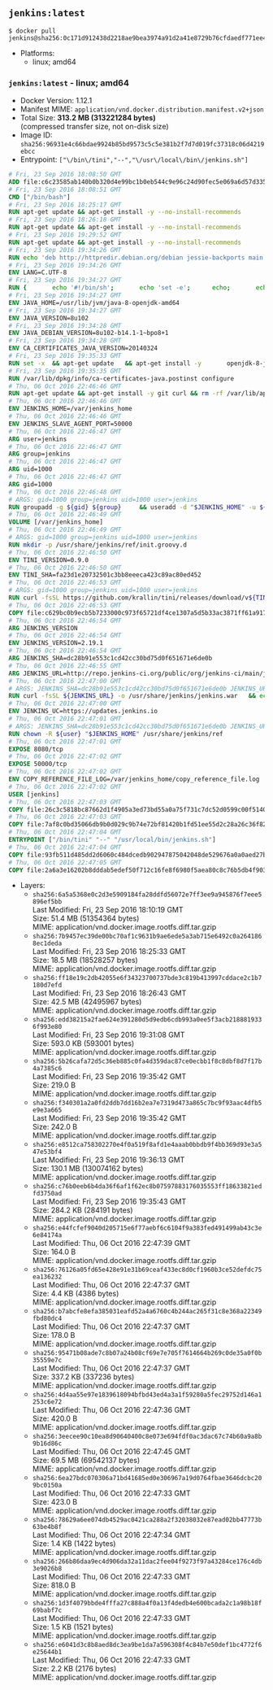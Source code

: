 ## `jenkins:latest`

```console
$ docker pull jenkins@sha256:0c171d912438d2218ae9bea3974a91d2a41e8729b76cfdaedf771ee4d21a262d
```

-	Platforms:
	-	linux; amd64

### `jenkins:latest` - linux; amd64

-	Docker Version: 1.12.1
-	Manifest MIME: `application/vnd.docker.distribution.manifest.v2+json`
-	Total Size: **313.2 MB (313221284 bytes)**  
	(compressed transfer size, not on-disk size)
-	Image ID: `sha256:96931e4c66bdae9924b85bd9573c5c5e381b2f7d7d019fc37318c06d4219ebcc`
-	Entrypoint: `["\/bin\/tini","--","\/usr\/local\/bin\/jenkins.sh"]`

```dockerfile
# Fri, 23 Sep 2016 18:08:50 GMT
ADD file:c6c23585ab140b0b320d4e99bc1b0eb544c9e96c24d90fec5e069a6d57d335ca in / 
# Fri, 23 Sep 2016 18:08:51 GMT
CMD ["/bin/bash"]
# Fri, 23 Sep 2016 18:25:17 GMT
RUN apt-get update && apt-get install -y --no-install-recommends 		ca-certificates 		curl 		wget 	&& rm -rf /var/lib/apt/lists/*
# Fri, 23 Sep 2016 18:26:18 GMT
RUN apt-get update && apt-get install -y --no-install-recommends 		bzr 		git 		mercurial 		openssh-client 		subversion 				procps 	&& rm -rf /var/lib/apt/lists/*
# Fri, 23 Sep 2016 19:29:52 GMT
RUN apt-get update && apt-get install -y --no-install-recommends 		bzip2 		unzip 		xz-utils 	&& rm -rf /var/lib/apt/lists/*
# Fri, 23 Sep 2016 19:34:26 GMT
RUN echo 'deb http://httpredir.debian.org/debian jessie-backports main' > /etc/apt/sources.list.d/jessie-backports.list
# Fri, 23 Sep 2016 19:34:26 GMT
ENV LANG=C.UTF-8
# Fri, 23 Sep 2016 19:34:27 GMT
RUN { 		echo '#!/bin/sh'; 		echo 'set -e'; 		echo; 		echo 'dirname "$(dirname "$(readlink -f "$(which javac || which java)")")"'; 	} > /usr/local/bin/docker-java-home 	&& chmod +x /usr/local/bin/docker-java-home
# Fri, 23 Sep 2016 19:34:27 GMT
ENV JAVA_HOME=/usr/lib/jvm/java-8-openjdk-amd64
# Fri, 23 Sep 2016 19:34:27 GMT
ENV JAVA_VERSION=8u102
# Fri, 23 Sep 2016 19:34:28 GMT
ENV JAVA_DEBIAN_VERSION=8u102-b14.1-1~bpo8+1
# Fri, 23 Sep 2016 19:34:28 GMT
ENV CA_CERTIFICATES_JAVA_VERSION=20140324
# Fri, 23 Sep 2016 19:35:33 GMT
RUN set -x 	&& apt-get update 	&& apt-get install -y 		openjdk-8-jdk="$JAVA_DEBIAN_VERSION" 		ca-certificates-java="$CA_CERTIFICATES_JAVA_VERSION" 	&& rm -rf /var/lib/apt/lists/* 	&& [ "$JAVA_HOME" = "$(docker-java-home)" ]
# Fri, 23 Sep 2016 19:35:35 GMT
RUN /var/lib/dpkg/info/ca-certificates-java.postinst configure
# Thu, 06 Oct 2016 22:46:46 GMT
RUN apt-get update && apt-get install -y git curl && rm -rf /var/lib/apt/lists/*
# Thu, 06 Oct 2016 22:46:46 GMT
ENV JENKINS_HOME=/var/jenkins_home
# Thu, 06 Oct 2016 22:46:46 GMT
ENV JENKINS_SLAVE_AGENT_PORT=50000
# Thu, 06 Oct 2016 22:46:47 GMT
ARG user=jenkins
# Thu, 06 Oct 2016 22:46:47 GMT
ARG group=jenkins
# Thu, 06 Oct 2016 22:46:47 GMT
ARG uid=1000
# Thu, 06 Oct 2016 22:46:47 GMT
ARG gid=1000
# Thu, 06 Oct 2016 22:46:48 GMT
# ARGS: gid=1000 group=jenkins uid=1000 user=jenkins
RUN groupadd -g ${gid} ${group}     && useradd -d "$JENKINS_HOME" -u ${uid} -g ${gid} -m -s /bin/bash ${user}
# Thu, 06 Oct 2016 22:46:49 GMT
VOLUME [/var/jenkins_home]
# Thu, 06 Oct 2016 22:46:49 GMT
# ARGS: gid=1000 group=jenkins uid=1000 user=jenkins
RUN mkdir -p /usr/share/jenkins/ref/init.groovy.d
# Thu, 06 Oct 2016 22:46:50 GMT
ENV TINI_VERSION=0.9.0
# Thu, 06 Oct 2016 22:46:50 GMT
ENV TINI_SHA=fa23d1e20732501c3bb8eeeca423c89ac80ed452
# Thu, 06 Oct 2016 22:46:53 GMT
# ARGS: gid=1000 group=jenkins uid=1000 user=jenkins
RUN curl -fsSL https://github.com/krallin/tini/releases/download/v${TINI_VERSION}/tini-static -o /bin/tini && chmod +x /bin/tini   && echo "$TINI_SHA  /bin/tini" | sha1sum -c -
# Thu, 06 Oct 2016 22:46:53 GMT
COPY file:c629bc0b9ecb5b7233000c973f65721df4ce1307a5d5b33ac3871ff61a9172ff in /usr/share/jenkins/ref/init.groovy.d/tcp-slave-agent-port.groovy 
# Thu, 06 Oct 2016 22:46:54 GMT
ARG JENKINS_VERSION
# Thu, 06 Oct 2016 22:46:54 GMT
ENV JENKINS_VERSION=2.19.1
# Thu, 06 Oct 2016 22:46:54 GMT
ARG JENKINS_SHA=dc28b91e553c1cd42cc30bd75d0f651671e6de0b
# Thu, 06 Oct 2016 22:46:55 GMT
ARG JENKINS_URL=http://repo.jenkins-ci.org/public/org/jenkins-ci/main/jenkins-war/2.19.1/jenkins-war-2.19.1.war
# Thu, 06 Oct 2016 22:47:00 GMT
# ARGS: JENKINS_SHA=dc28b91e553c1cd42cc30bd75d0f651671e6de0b JENKINS_URL=http://repo.jenkins-ci.org/public/org/jenkins-ci/main/jenkins-war/2.19.1/jenkins-war-2.19.1.war gid=1000 group=jenkins uid=1000 user=jenkins
RUN curl -fsSL ${JENKINS_URL} -o /usr/share/jenkins/jenkins.war   && echo "${JENKINS_SHA}  /usr/share/jenkins/jenkins.war" | sha1sum -c -
# Thu, 06 Oct 2016 22:47:00 GMT
ENV JENKINS_UC=https://updates.jenkins.io
# Thu, 06 Oct 2016 22:47:01 GMT
# ARGS: JENKINS_SHA=dc28b91e553c1cd42cc30bd75d0f651671e6de0b JENKINS_URL=http://repo.jenkins-ci.org/public/org/jenkins-ci/main/jenkins-war/2.19.1/jenkins-war-2.19.1.war gid=1000 group=jenkins uid=1000 user=jenkins
RUN chown -R ${user} "$JENKINS_HOME" /usr/share/jenkins/ref
# Thu, 06 Oct 2016 22:47:01 GMT
EXPOSE 8080/tcp
# Thu, 06 Oct 2016 22:47:02 GMT
EXPOSE 50000/tcp
# Thu, 06 Oct 2016 22:47:02 GMT
ENV COPY_REFERENCE_FILE_LOG=/var/jenkins_home/copy_reference_file.log
# Thu, 06 Oct 2016 22:47:02 GMT
USER [jenkins]
# Thu, 06 Oct 2016 22:47:03 GMT
COPY file:26c3c5818bc87662d1f4905a3ed73bd55a0a75f731c7dc52d0599c00f51408e9 in /usr/local/bin/jenkins-support 
# Thu, 06 Oct 2016 22:47:03 GMT
COPY file:7af8c0bd35066db9b0d029c9b74e72bf81420b1fd51ee55d2c28a26c36f829dd in /usr/local/bin/jenkins.sh 
# Thu, 06 Oct 2016 22:47:04 GMT
ENTRYPOINT ["/bin/tini" "--" "/usr/local/bin/jenkins.sh"]
# Thu, 06 Oct 2016 22:47:04 GMT
COPY file:93fb511d485dd2d6060c484dcedb902947875042048de529676a0a0aed27b5a3 in /usr/local/bin/plugins.sh 
# Thu, 06 Oct 2016 22:47:05 GMT
COPY file:2a6a3e16202b8dddab5edef50f712c16fe8f6980f5aea80c8c76b5db4f903913 in /usr/local/bin/install-plugins.sh 
```

-	Layers:
	-	`sha256:6a5a5368e0c2d3e5909184fa28ddfd56072e7ff3ee9a945876f7eee5896ef5bb`  
		Last Modified: Fri, 23 Sep 2016 18:10:19 GMT  
		Size: 51.4 MB (51354364 bytes)  
		MIME: application/vnd.docker.image.rootfs.diff.tar.gzip
	-	`sha256:7b9457ec39de00bc70af1c9631b9ae6ede5a3ab715e6492c0a2641868ec1deda`  
		Last Modified: Fri, 23 Sep 2016 18:25:33 GMT  
		Size: 18.5 MB (18528257 bytes)  
		MIME: application/vnd.docker.image.rootfs.diff.tar.gzip
	-	`sha256:ff18e19c2db42055e6f34323700737bde3c819b413997cddace2c1b7180d7efd`  
		Last Modified: Fri, 23 Sep 2016 18:26:43 GMT  
		Size: 42.5 MB (42495967 bytes)  
		MIME: application/vnd.docker.image.rootfs.diff.tar.gzip
	-	`sha256:edd38215a2fae624e391280d5d9edb6cdb993a0ee5f3acb2188819336f993e80`  
		Last Modified: Fri, 23 Sep 2016 19:31:08 GMT  
		Size: 593.0 KB (593001 bytes)  
		MIME: application/vnd.docker.image.rootfs.diff.tar.gzip
	-	`sha256:5b26cafa72d5c36eb885c0fa4d359dac87ce0ecbb1f8c8dbf8d7f17b4a7385c6`  
		Last Modified: Fri, 23 Sep 2016 19:35:42 GMT  
		Size: 219.0 B  
		MIME: application/vnd.docker.image.rootfs.diff.tar.gzip
	-	`sha256:f340301a2a0fd2ddb7dd16b2ea7e7319d473a865c7bc9f93aac4dfb5e9e3a665`  
		Last Modified: Fri, 23 Sep 2016 19:35:42 GMT  
		Size: 242.0 B  
		MIME: application/vnd.docker.image.rootfs.diff.tar.gzip
	-	`sha256:e8512ca758302270e4f0a519f8afd1e4aaab0bbdb9f4bb369d93e3a547e53bf4`  
		Last Modified: Fri, 23 Sep 2016 19:36:13 GMT  
		Size: 130.1 MB (130074162 bytes)  
		MIME: application/vnd.docker.image.rootfs.diff.tar.gzip
	-	`sha256:c76b0eeb6b4da36f6af1f62ec8b07597883176035553ff18633821edfd3750ad`  
		Last Modified: Fri, 23 Sep 2016 19:35:43 GMT  
		Size: 284.2 KB (284191 bytes)  
		MIME: application/vnd.docker.image.rootfs.diff.tar.gzip
	-	`sha256:e44fcfef9040d205715e6f77aebf6c6104f9a383fed491499ab43c3e6e84174a`  
		Last Modified: Thu, 06 Oct 2016 22:47:39 GMT  
		Size: 164.0 B  
		MIME: application/vnd.docker.image.rootfs.diff.tar.gzip
	-	`sha256:76126a05fd65e428e91e31b69ceaf433ec8d0cf1960b3ce52defdc75ea136232`  
		Last Modified: Thu, 06 Oct 2016 22:47:37 GMT  
		Size: 4.4 KB (4386 bytes)  
		MIME: application/vnd.docker.image.rootfs.diff.tar.gzip
	-	`sha256:b7abcfe8efa385031eafd52a4a6760c4b244ac265f31c8e368a22349fbd80dc4`  
		Last Modified: Thu, 06 Oct 2016 22:47:37 GMT  
		Size: 178.0 B  
		MIME: application/vnd.docker.image.rootfs.diff.tar.gzip
	-	`sha256:95471b08ade7c8b07a24b08cf69e7e705f7614664b269c0de35a0f0b35559e7c`  
		Last Modified: Thu, 06 Oct 2016 22:47:37 GMT  
		Size: 337.2 KB (337236 bytes)  
		MIME: application/vnd.docker.image.rootfs.diff.tar.gzip
	-	`sha256:4d4aa55e97e1839618094bfbd43ed4a3a1f59280a5fec29752d146a1253c6e72`  
		Last Modified: Thu, 06 Oct 2016 22:47:36 GMT  
		Size: 420.0 B  
		MIME: application/vnd.docker.image.rootfs.diff.tar.gzip
	-	`sha256:3eecee90c10ea8d90640400c8e073e694fdf0ac3dac67c74b60a9a8b9b16d86c`  
		Last Modified: Thu, 06 Oct 2016 22:47:45 GMT  
		Size: 69.5 MB (69542137 bytes)  
		MIME: application/vnd.docker.image.rootfs.diff.tar.gzip
	-	`sha256:6ea27bdc070306a71bd41685ed0e306967a19d0764fbae3646dcbc209bc0150a`  
		Last Modified: Thu, 06 Oct 2016 22:47:33 GMT  
		Size: 423.0 B  
		MIME: application/vnd.docker.image.rootfs.diff.tar.gzip
	-	`sha256:78629a6ee074db4529ac0421ca288a2f32038032e87ead02bb47773b63be4b8f`  
		Last Modified: Thu, 06 Oct 2016 22:47:34 GMT  
		Size: 1.4 KB (1422 bytes)  
		MIME: application/vnd.docker.image.rootfs.diff.tar.gzip
	-	`sha256:266b86daa9ec4d906da32a11dac2fee04f9273f97a43284ce176c4db3e9026b8`  
		Last Modified: Thu, 06 Oct 2016 22:47:33 GMT  
		Size: 818.0 B  
		MIME: application/vnd.docker.image.rootfs.diff.tar.gzip
	-	`sha256:1d3f4079bbde4fffa27c888a4f0a13f4dedb4e600bcada2c1a98b18f69babf7c`  
		Last Modified: Thu, 06 Oct 2016 22:47:33 GMT  
		Size: 1.5 KB (1521 bytes)  
		MIME: application/vnd.docker.image.rootfs.diff.tar.gzip
	-	`sha256:e6041d3c8b8aed8dc3ea9be1da7a596308f4c84b7e50def1bc4772f6e25644b1`  
		Last Modified: Thu, 06 Oct 2016 22:47:33 GMT  
		Size: 2.2 KB (2176 bytes)  
		MIME: application/vnd.docker.image.rootfs.diff.tar.gzip
